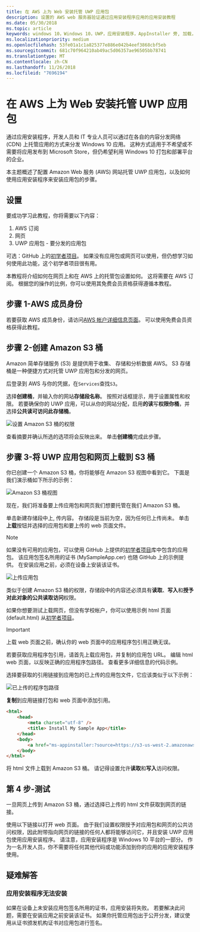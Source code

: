 ```yaml
---
title: 在 AWS 上为 Web 安装托管 UWP 应用包
description: 设置的 AWS web 服务器验证通过应用安装程序应用的应用安装教程
ms.date: 05/30/2018
ms.topic: article
keywords: windows 10，Windows 10，UWP，应用安装程序，AppInstaller 旁, 加载，相关集，可选包，AWS
ms.localizationpriority: medium
ms.openlocfilehash: 53fe01a1c1a825377e886e042b4eef3868cbf5eb
ms.sourcegitcommit: 681c70f964210ab49ac5d06357ae96505bb78741
ms.translationtype: MT
ms.contentlocale: zh-CN
ms.lasthandoff: 11/26/2018
ms.locfileid: "7696194"
---
```

# <a name="hosting-uwp-app-packages-on-aws-for-web-install"></a>在 AWS 上为 Web 安装托管 UWP 应用包

通过应用安装程序，开发人员和 IT 专业人员可以通过在各自的内容分发网络 (CDN) 上托管应用的方式来分发 Windows 10 应用。 这种方式适用于不希望或不需要将应用发布到 Microsoft Store，但仍希望利用 Windows 10 打包和部署平台的企业。

本主题概述了配置 Amazon Web 服务 (AWS) 网站托管 UWP 应用包，以及如何使用应用安装程序来安装应用包的步骤。

## <a name="setup"></a>设置

要成功学习此教程，你将需要以下内容：
 
1. AWS 订阅 
2. 网页
3. UWP 应用包 - 要分发的应用包

可选：GitHub 上的[初学者项目](https://github.com/AppInstaller/MySampleWebApp)。 如果没有应用包或网页可以使用，但仍想学习如何使用此功能，这个初学者项目很有用。

本教程将介绍如何在网页上和在 AWS 上的托管包设置如何。 这将需要在 AWS 订阅。 根据您的操作的比例，你可以使用其免费会员资格获得遵循本教程。 

## <a name="step-1---aws-membership"></a>步骤 1-AWS 成员身份
若要获取 AWS 成员身份，请访问[AWS 帐户详细信息页面](https://aws.amazon.com/free/)。 可以使用免费会员资格获得此教程。

## <a name="step-2---create-an-amazon-s3-bucket"></a>步骤 2-创建 Amazon S3 桶

Amazon 简单存储服务 (S3) 是提供用于收集、 存储和分析数据 AWS。 S3 存储桶是一种便捷方式对托管 UWP 应用包和分发的网页。 

后登录到 AWS 与你的凭据，在`Services`查找`S3`。 

选择**创建桶**，并输入你的网站**存储段名称**。 按照对话框提示，用于设置属性和权限。 若要确保你的 UWP 应用，可以从你的网站分配，启用**的读**写**权限你桶**，并选择**公共读可访问此存储桶**。

![设置 Amazon S3 桶的权限](images/aws-permissions.png) 

查看摘要并确认所选的选项将会反映出来。 单击**创建桶**完成此步骤。 

## <a name="step-3---upload-uwp-app-package-and-web-pages-to-an-s3-bucket"></a>步骤 3-将 UWP 应用包和网页上载到 S3 桶

你已创建一个 Amazon S3 桶，你将能够在 Amazon S3 视图中看到它。 下面是我们演示桶如下所示的示例：

![Amazon S3 桶视图](images/aws-post-create.png)

现在，我们将准备要上传应用包和网页我们想要托管在我们 Amazon S3 桶。 

单击新建存储段中上, 传内容。 存储段是当前为空，因为任何已上传尚未。 单击**上载**按钮并选择的应用包和要上传的 web 页面文件。

> [!NOTE]
> 如果没有可用的应用包，可以使用 GitHub 上提供的[初学者项目](https://github.com/AppInstaller/MySampleWebApp)库中包含的应用包。 该应用包签名所用的证书 (MySampleApp.cer) 也随 GitHub 上的示例提供。 在安装应用之前，必须在设备上安装该证书。

![上传应用包](images/aws-upload-package.png)

类似于创建 Amazon S3 桶的权限，存储段中的内容还必须具有**读取**、**写入**和**授予对此对象的公共读取访问**权限。

如果你想要测试上载网页，但没有学校帐户，你可以使用示例 html 页面 (default.html) 从[初学者项目](https://github.com/AppInstaller/MySampleWebApp/blob/master/MySampleWebApp/default.html)。

> [!IMPORTANT]
> 上载 web 页面之前，确认你的 web 页面中的应用程序包引用正确无误。 

若要获取应用程序包引用，请首先上载应用包，并复制的应用包 URL。 编辑 html web 页面，以反映正确的应用程序包路径。 查看更多详细信息的代码示例。 

选择要获取的引用链接到应用包的已上传的应用包文件，它应该类似于以下示例：

![已上传的程序包路径](images/aws-package-path.png)

**复制**到应用链接打包和 web 页面中添加引用。 

```html
<html>
    <head>
        <meta charset="utf-8" />
        <title> Install My Sample App</title>
    </head>
    <body>
        <a href="ms-appinstaller:?source=https://s3-us-west-2.amazonaws.com/appinstaller-aws-demo/MySampleApp.appxbundle"> Install My Sample App</a>
    </body>
</html>
```
将 html 文件上载到 Amazon S3 桶。 请记得设置允许**读取**和**写入**访问权限。

## <a name="step-4---test"></a>第 4 步-测试

一旦网页上传到 Amazon S3 桶，通过选择已上传的 html 文件获取到网页的链接。

使用以下链接以打开 web 页面。 由于我们设置权限授予对应用包和网页的公共访问权限，因此附带指向网页的链接的任何人都将能够访问它，并且安装 UWP 应用包使用应用安装程序。 请注意，应用安装程序是 Windows 10 平台的一部分。 作为一名开发人员，你不需要将任何其他代码或功能添加到你的应用的应用安装程序使用。 

## <a name="troubleshooting"></a>疑难解答

### <a name="app-installer-fails-to-install"></a>应用安装程序无法安装 

如果在设备上未安装应用包签名所用的证书，应用安装将失败。 若要解决此问题，需要在安装应用之前安装该证书。 如果你托管应用包出于公开分发，建议使用从证书颁发机构证书对应用包进行签名。 



